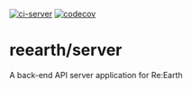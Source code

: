 [![ci-server](https://github.com/reearth/reearth-visualizer/actions/workflows/ci_server.yml/badge.svg)](https://github.com/reearth/reearth-visualizer/actions/workflows/ci_server.yml) [![codecov](https://codecov.io/gh/reearth/reearth/branch/main/graph/badge.svg?flag=server)](https://codecov.io/gh/reearth/reearth)

# reearth/server

A back-end API server application for Re:Earth
